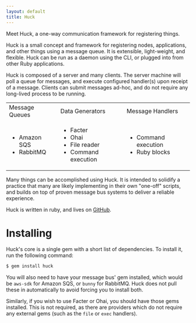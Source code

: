 ```yaml
---
layout: default
title: Huck
---
```


<div class="landing">
Meet Huck, a one-way communication framework for registering things.
</div>

Huck is a small concept and framework for registering nodes, applications, and
other things using a message queue. It is extensible, light-weight, and
flexible. Huck can be run as a daemon using the CLI, or plugged into from other
Ruby applications.

Huck is composed of a server and many clients. The server machine will poll a
queue for messages, and execute configured handler(s) upon receipt of a message.
Clients can submit messages ad-hoc, and do not require any long-lived process to
be running.

<table class="center">
	<tr>
		<td><span class="title">Message Queues</span></td>
		<td><span class="title">Data Generators</span></td>
		<td><span class="title">Message Handlers</span></td>
	</tr>
	<tr>
		<td>
			<ul>
				<li>Amazon SQS</li>
				<li>RabbitMQ</li>
			</ul>
		</td>
		<td>
			<ul>
				<li>Facter</li>
				<li>Ohai</li>
				<li>File reader</li>
				<li>Command execution</li>
			</ul>
		</td>
        <td>
            <ul>
                <li>Command execution</li>
                <li>Ruby blocks</li>
            </ul>
        </td>
	</tr>
</table>

Many things can be accomplished using Huck. It is intended to solidify a
practice that many are likely implementing in their own "one-off" scripts, and
builds on top of proven message bus systems to deliver a reliable experience.

Huck is written in ruby, and lives on
[GitHub](https://github.com/ryanuber/huck).

# Installing

Huck's core is a single gem with a short list of dependencies. To install it,
run the following command:

```ruby
$ gem install huck
```

You will also need to have your message bus' gem installed, which would be
`aws-sdk` for Amazon SQS, or `bunny` for RabbitMQ. Huck does not pull these in
automatically to avoid forcing you to install both.

Similarly, if you wish to use Facter or Ohai, you should have those gems
installed. This is not required, as there are providers which do not require any
external gems (such as the `file` or `exec` handlers).
